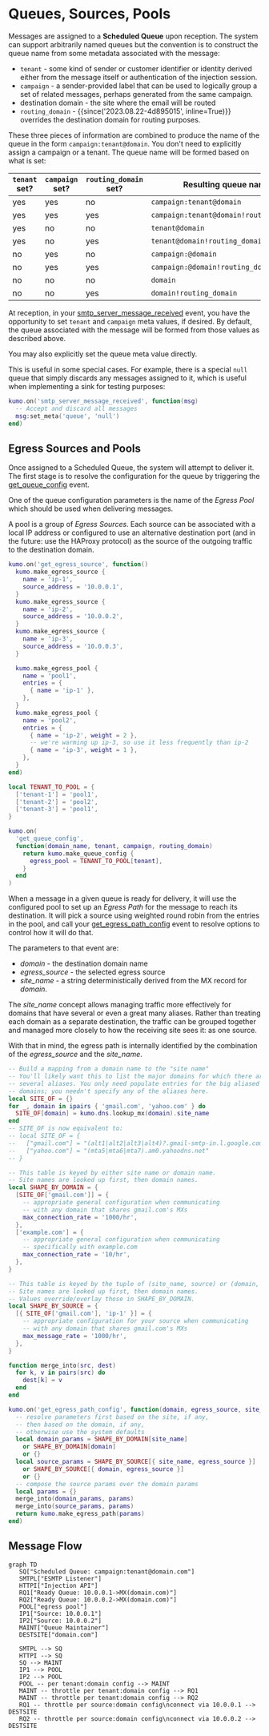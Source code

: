 # Queues, Sources, Pools

Messages are assigned to a **Scheduled Queue** upon reception. The system can support
arbitrarily named queues but the convention is to construct the queue name from
some metadata associated with the message:

* `tenant` - some kind of sender or customer identifier or identity derived
  either from the message itself or authentication of the injection session.
* `campaign` - a sender-provided label that can be used to logically group a set
  of related messages, perhaps generated from the same campaign.
* destination domain - the site where the email will be routed
* `routing_domain` - {{since('2023.08.22-4d895015', inline=True)}} overrides the destination domain
  for routing purposes.

These three pieces of information are combined to produce the name of the queue
in the form `campaign:tenant@domain`. You don't need to explicitly assign
a campaign or a tenant. The queue name will be formed based on what is set:

|`tenant` set?|`campaign` set?|`routing_domain` set?|Resulting queue name                     |
|-----------|-----------------|---------------------|-----------------------------------------|
| yes       | yes             |no                   | `campaign:tenant@domain`                |
| yes       | yes             |yes                  | `campaign:tenant@domain!routing_domain` |
| yes       | no              |no                   | `tenant@domain`                         |
| yes       | no              |yes                  | `tenant@domain!routing_domain`          |
| no        | yes             |no                   | `campaign:@domain`                      |
| no        | yes             |yes                  | `campaign:@domain!routing_domain`       |
| no        | no              |no                   | `domain`                                |
| no        | no              |yes                  | `domain!routing_domain`                 |


At reception, in your
[smtp_server_message_received](events/smtp_server_message_received.md) event,
you have the opportunity to set `tenant` and `campaign` meta values, if
desired. By default, the queue associated with the message will be formed from
those values as described above.

You may also explicitly set the queue meta value directly.

This is useful in some special cases. For example, there is a special `null` queue
that simply discards any messages assigned to it, which is useful when implementing
a sink for testing purposes:

```lua
kumo.on('smtp_server_message_received', function(msg)
  -- Accept and discard all messages
  msg:set_meta('queue', 'null')
end)
```

## Egress Sources and Pools

Once assigned to a Scheduled Queue, the system will attempt to deliver it.
The first stage is to resolve the configuration for the queue by triggering
the [get_queue_config](events/get_queue_config.md) event.

One of the queue configuration parameters is the name of the *Egress Pool*
which should be used when delivering messages.

A pool is a group of *Egress Sources*. Each source can be associated with
a local IP address or configured to use an alternative destination port
(and in the future: use the HAProxy protocol) as the source of the outgoing
traffic to the destination domain.

```lua
kumo.on('get_egress_source', function()
  kumo.make_egress_source {
    name = 'ip-1',
    source_address = '10.0.0.1',
  }
  kumo.make_egress_source {
    name = 'ip-2',
    source_address = '10.0.0.2',
  }
  kumo.make_egress_source {
    name = 'ip-3',
    source_address = '10.0.0.3',
  }

  kumo.make_egress_pool {
    name = 'pool1',
    entries = {
      { name = 'ip-1' },
    },
  }
  kumo.make_egress_pool {
    name = 'pool2',
    entries = {
      { name = 'ip-2', weight = 2 },
      -- we're warming up ip-3, so use it less frequently than ip-2
      { name = 'ip-3', weight = 1 },
    },
  }
end)

local TENANT_TO_POOL = {
  ['tenant-1'] = 'pool1',
  ['tenant-2'] = 'pool2',
  ['tenant-3'] = 'pool1',
}

kumo.on(
  'get_queue_config',
  function(domain_name, tenant, campaign, routing_domain)
    return kumo.make_queue_config {
      egress_pool = TENANT_TO_POOL[tenant],
    }
  end
)
```

When a message in a given queue is ready for delivery, it will use the
configured pool to set up an *Egress Path* for the message to reach its
destination. It will pick a source using weighted round robin from the entries
in the pool, and call your
[get_egress_path_config](events/get_egress_path_config.md) event to resolve
options to control how it will do that.

The parameters to that event are:

* *domain* - the destination domain name
* *egress_source* - the selected egress source
* *site_name* - a string deterministically derived from the MX record for *domain*.

The *site_name* concept allows managing traffic more effectively for domains
that have several or even a great many aliases. Rather than treating each
domain as a separate destination, the traffic can be grouped together and
managed more closely to how the receiving site sees it: as one source.

With that in mind, the egress path is internally identified by the combination
of the *egress_source* and the *site_name*.

```lua
-- Build a mapping from a domain name to the "site name"
-- You'll likely want this to list the major domains for which there are
-- several aliases. You only need populate entries for the big aliased
-- domains; you needn't specify any of the aliases here.
local SITE_OF = {}
for _, domain in ipairs { 'gmail.com', 'yahoo.com' } do
  SITE_OF[domain] = kumo.dns.lookup_mx(domain).site_name
end
-- SITE_OF is now equivalent to:
-- local SITE_OF = {
--   ["gmail.com"] = "(alt1|alt2|alt3|alt4)?.gmail-smtp-in.l.google.com",
--   ["yahoo.com"] = "(mta5|mta6|mta7).am0.yahoodns.net"
-- }

-- This table is keyed by either site name or domain name.
-- Site names are looked up first, then domain names.
local SHAPE_BY_DOMAIN = {
  [SITE_OF['gmail.com']] = {
    -- appropriate general configuration when communicating
    -- with any domain that shares gmail.com's MXs
    max_connection_rate = '1000/hr',
  },
  ['example.com'] = {
    -- appropriate general configuration when communicating
    -- specifically with example.com
    max_connection_rate = '10/hr',
  },
}

-- This table is keyed by the tuple of (site_name, source) or (domain, source).
-- Site names are looked up first, then domain names.
-- Values override/overlay those in SHAPE_BY_DOMAIN.
local SHAPE_BY_SOURCE = {
  [{ SITE_OF['gmail.com'], 'ip-1' }] = {
    -- appropriate configuration for your source when communicating
    -- with any domain that shares gmail.com's MXs
    max_message_rate = '1000/hr',
  },
}

function merge_into(src, dest)
  for k, v in pairs(src) do
    dest[k] = v
  end
end

kumo.on('get_egress_path_config', function(domain, egress_source, site_name)
  -- resolve parameters first based on the site, if any,
  -- then based on the domain, if any,
  -- otherwise use the system defaults
  local domain_params = SHAPE_BY_DOMAIN[site_name]
    or SHAPE_BY_DOMAIN[domain]
    or {}
  local source_params = SHAPE_BY_SOURCE[{ site_name, egress_source }]
    or SHAPE_BY_SOURCE[{ domain, egress_source }]
    or {}
  -- compose the source params over the domain params
  local params = {}
  merge_into(domain_params, params)
  merge_into(source_params, params)
  return kumo.make_egress_path(params)
end)
```

## Message Flow

```mermaid
graph TD
   SQ["Scheduled Queue: campaign:tenant@domain.com"]
   SMTPL["ESMTP Listener"]
   HTTPI["Injection API"]
   RQ1["Ready Queue: 10.0.0.1->MX(domain.com)"]
   RQ2["Ready Queue: 10.0.0.2->MX(domain.com)"]
   POOL["egress pool"]
   IP1["Source: 10.0.0.1"]
   IP2["Source: 10.0.0.2"]
   MAINT["Queue Maintainer"]
   DESTSITE["domain.com"]

   SMTPL --> SQ
   HTTPI --> SQ
   SQ --> MAINT
   IP1 --> POOL
   IP2 --> POOL
   POOL -- per tenant:domain config --> MAINT
   MAINT -- throttle per tenant:domain config --> RQ1
   MAINT -- throttle per tenant:domain config --> RQ2
   RQ1 -- throttle per source:domain config\nconnect via 10.0.0.1 --> DESTSITE
   RQ2 -- throttle per source:domain config\nconnect via 10.0.0.2 --> DESTSITE
```

